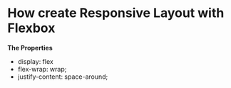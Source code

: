 # How create Responsive Layout with Flexbox 
<b>The Properties</b>
- display: flex
- flex-wrap: wrap;
- justify-content: space-around;
